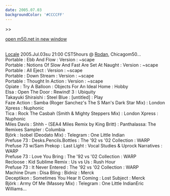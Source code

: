 ```yaml
---
date: 2005.07.03
backgroundColor: '#CCCCFF'
---
```


\>>

[open m50.net in new window  
](http://m50.net/)

[  
Locale](http://www.localeevents.com/) 2005.Jul.03su 21:00 CST5hours @ [Rodan](http://www.rodan.ws/), Chicagom50...  
Portable : Ebb And Flow : Version : ~scape  
Portable : Notions Of Slow And Fast Are Set At Naught : Version : ~scape  
Portable : All Eject : Version : ~scape  
Portable : Down Stream : Version : ~scape  
Portable : Thought In Action : Version : ~scape  
Opiate : Try A Balloon : Objects For An Ideal Home : Hobby  
Elsa : Open The Door : Rewind! 3 : Ubiquity  
Takayuki Shiraishi : Steel Blue : \[untitled\] : Play  
Faze Action : Samba (Roger Sanchez's The S Man's Dark Star Mix) : London Xpress : Nuphonic  
Tica : Rock The Casbah (Smith & Mighty Steppers Mix) : London Xpress : Nuphonic  
Miles Davis : Shhh - (SEA4 Miles Remix by King Britt) : Panthalassa: The Remixes Sampler : Columbia  
Björk : Isobel (Deodato Mix) : Telegram : One Little Indian  
Prefuse 73 : Desks.Pencils.Bottles : The '92 vs '02 Collection : WARP  
Prefuse 73 w/Sam Prekop : Last Light : Vocal Studies & Uprock Narratives : WARP  
Prefuse 73 : Love You Bring : The '92 vs '02 Collection : WARP  
Recloose : Kid Sublime Remix : Us vs Us : Rush Hour  
Prefuse 73 : It Never Entered : The '92 vs '02 Collection : WARP  
Machine Drum : Disa Bling : Bidniz : Merck  
Deceptikon : Sometimes You Hear It Coming : Lost Subject : Merck  
Björk : Army Of Me (Massey Mix) : Telegram : One Little IndianEric Williams...